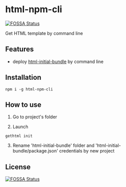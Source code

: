 # html-npm-cli
[![FOSSA Status](https://app.fossa.io/api/projects/git%2Bgithub.com%2Fandreymatin%2Fhtml-npm-cli.svg?type=shield)](https://app.fossa.io/projects/git%2Bgithub.com%2Fandreymatin%2Fhtml-npm-cli?ref=badge_shield)


Get HTML template by command line

## Features

- deploy [html-initial-bundle](https://github.com/andreymatin/html-initial-bundle) by command line

## Installation

```
npm i -g html-npm-cli
```

## How to use

1. Go to project's folder


2. Launch

```
gethtml init
```

3. Rename 'html-initial-bundle' folder and 'html-initial-bundle/package.json' credentials by new project





## License
[![FOSSA Status](https://app.fossa.io/api/projects/git%2Bgithub.com%2Fandreymatin%2Fhtml-npm-cli.svg?type=large)](https://app.fossa.io/projects/git%2Bgithub.com%2Fandreymatin%2Fhtml-npm-cli?ref=badge_large)
